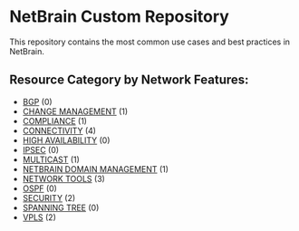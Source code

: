 # NetBrain Custom Repository
This repository contains the most common use cases and best practices in NetBrain.

## Resource Category by Network Features:

* [BGP](bgp/) (0)
* [CHANGE MANAGEMENT](change%20management/) (1)
* [COMPLIANCE](compliance/) (1)
* [CONNECTIVITY](connectivity/) (4)
* [HIGH AVAILABILITY](high%20availability/) (0)
* [IPSEC](ipsec/) (0)
* [MULTICAST](multicast/) (1)
* [NETBRAIN DOMAIN MANAGEMENT](netbrain%20domain%20management/) (1)
* [NETWORK TOOLS](network%20tools/) (3)
* [OSPF](ospf/) (0)
* [SECURITY](security/) (2)
* [SPANNING TREE](spanning%20tree/) (0)
* [VPLS](vpls/) (2)
